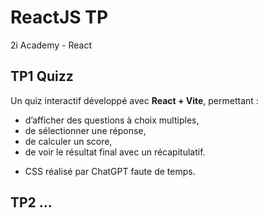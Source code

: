 # ReactJS TP
 2i Academy - React


## TP1 Quizz

Un quiz interactif développé avec **React + Vite**, permettant :

* d’afficher des questions à choix multiples,
* de sélectionner une réponse,
* de calculer un score,
* de voir le résultat final avec un récapitulatif.

- CSS réalisé par ChatGPT faute de temps.



## TP2 ...